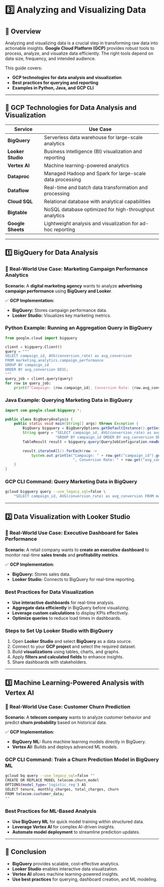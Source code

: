 # 3️⃣ **Analyzing and Visualizing Data**

## 🔹 Overview
Analyzing and visualizing data is a crucial step in transforming raw data into actionable insights. **Google Cloud Platform (GCP)** provides robust tools to process, analyze, and visualize data efficiently. The right tools depend on data size, frequency, and intended audience.

This guide covers:
- **GCP technologies for data analysis and visualization**
- **Best practices for querying and reporting**
- **Examples in Python, Java, and GCP CLI**

---

## 🔹 **GCP Technologies for Data Analysis and Visualization**

| **Service**         | **Use Case** |
|--------------------|------------------------------------------------|
| **BigQuery**       | Serverless data warehouse for large-scale analytics |
| **Looker Studio**  | Business intelligence (BI) visualization and reporting |
| **Vertex AI**      | Machine learning-powered analytics |
| **Dataproc**       | Managed Hadoop and Spark for large-scale data processing |
| **Dataflow**       | Real-time and batch data transformation and processing |
| **Cloud SQL**      | Relational database with analytical capabilities |
| **Bigtable**       | NoSQL database optimized for high-throughput analytics |
| **Google Sheets**  | Lightweight analysis and visualization for ad-hoc reporting |

---

## 1️⃣ **BigQuery for Data Analysis**

### 💼 **Real-World Use Case: Marketing Campaign Performance Analytics**
**Scenario:** A **digital marketing agency** wants to analyze **advertising campaign performance** using **BigQuery and Looker**.

✅ **GCP Implementation:**
- **BigQuery:** Stores campaign performance data.
- **Looker Studio:** Visualizes key marketing metrics.

### **Python Example: Running an Aggregation Query in BigQuery**
```python
from google.cloud import bigquery

client = bigquery.Client()
query = """
SELECT campaign_id, AVG(conversion_rate) as avg_conversion
FROM marketing.analytics.campaign_performance
GROUP BY campaign_id
ORDER BY avg_conversion DESC;
"""
query_job = client.query(query)
for row in query_job:
    print(f"Campaign: {row.campaign_id}, Conversion Rate: {row.avg_conversion}")
```

### **Java Example: Querying Marketing Data in BigQuery**
```java
import com.google.cloud.bigquery.*;

public class BigQueryAnalysis {
    public static void main(String[] args) throws Exception {
        BigQuery bigquery = BigQueryOptions.getDefaultInstance().getService();
        String query = "SELECT campaign_id, AVG(conversion_rate) as avg_conversion FROM marketing.analytics.campaign_performance " +
                       "GROUP BY campaign_id ORDER BY avg_conversion DESC;";
        TableResult result = bigquery.query(QueryJobConfiguration.newBuilder(query).build());
        
        result.iterateAll().forEach(row ->
            System.out.println("Campaign: " + row.get("campaign_id").getStringValue() +
                               ", Conversion Rate: " + row.get("avg_conversion").getDoubleValue()));
    }
}
```

### **GCP CLI Command: Query Marketing Data in BigQuery**
```sh
gcloud bigquery query --use_legacy_sql=false \
    "SELECT campaign_id, AVG(conversion_rate) as avg_conversion FROM marketing.analytics.campaign_performance GROUP BY campaign_id ORDER BY avg_conversion DESC;"
```

---

## 2️⃣ **Data Visualization with Looker Studio**

### 💼 **Real-World Use Case: Executive Dashboard for Sales Performance**
**Scenario:** A retail company wants to **create an executive dashboard** to monitor real-time **sales trends** and **profitability metrics**.

✅ **GCP Implementation:**
- **BigQuery:** Stores sales data.
- **Looker Studio:** Connects to BigQuery for real-time reporting.

### **Best Practices for Data Visualization**
- **Use interactive dashboards** for real-time analysis.
- **Aggregate data efficiently** in BigQuery before visualizing.
- **Leverage custom calculations** to display KPIs effectively.
- **Optimize queries** to reduce load times in dashboards.

### **Steps to Set Up Looker Studio with BigQuery**
1. Open **Looker Studio** and select **BigQuery** as a data source.
2. Connect to your **GCP project** and select the required dataset.
3. Build **visualizations** using tables, charts, and graphs.
4. Apply **filters and calculated fields** to enhance insights.
5. Share dashboards with stakeholders.

---

## 3️⃣ **Machine Learning-Powered Analysis with Vertex AI**

### 💼 **Real-World Use Case: Customer Churn Prediction**
**Scenario:** A **telecom company** wants to analyze customer behavior and predict **churn probability** based on historical data.

✅ **GCP Implementation:**
- **BigQuery ML:** Runs machine learning models directly in BigQuery.
- **Vertex AI:** Builds and deploys advanced ML models.

### **GCP CLI Command: Train a Churn Prediction Model in BigQuery ML**
```sh
gcloud bq query --use_legacy_sql=false ""
CREATE OR REPLACE MODEL telecom.churn_model
OPTIONS(model_type='logistic_reg') AS
SELECT tenure, monthly_charges, total_charges, churn
FROM telecom.customer_data;
""
```

### **Best Practices for ML-Based Analysis**
- **Use BigQuery ML** for quick model training within structured data.
- **Leverage Vertex AI** for complex AI-driven insights.
- **Automate model deployment** to streamline prediction updates.

---

## 📌 Conclusion
- **BigQuery** provides scalable, cost-effective analytics.
- **Looker Studio** enables interactive data visualization.
- **Vertex AI** allows machine learning-powered insights.
- **Use best practices** for querying, dashboard creation, and ML modeling.

